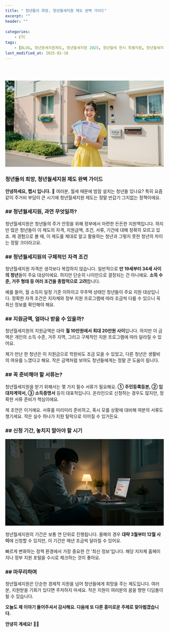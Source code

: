 ```yaml
---
title: " 청년들의 희망, 청년월세지원 제도 완벽 가이드"
excerpt: ""
header: ""

categories:
    - ETC
tags:
    - [BLOG, 청년원세지원제도, 청년월세지원 2025, 청년월세 한시 특별지원, 청년월세지원 조건, 청년월세지원 신청방법, 청년월세지원금, ]
last_modified_at: 2025-02-10
---
```

<br><br>

![0](/upload/2025-02-10-청년들의_희망,_청년월세지원_제도_완벽_가이드.md/0.png)



### 청년들의 희망, 청년월세지원 제도 완벽 가이드


**안녕하세요, 펩시 입니다.** 🤗 여러분, 월세 때문에 밤잠 설치는 청년들 있나요? 특히 요즘같이 주거비 부담이 큰 시기에 청년월세지원 제도는 정말 반갑기 그지없는 정책이에요.



### ## 청년월세지원, 과연 무엇일까?


청년월세지원은 청년들의 주거 안정을 위해 정부에서 마련한 든든한 지원책입니다. 하지만 많은 청년들이 이 제도의 자격, 지원금액, 조건, 서류, 기간에 대해 정확히 모르고 있죠. 제 경험으로 볼 때, 이 제도를 제대로 알고 활용하는 청년과 그렇지 못한 청년의 차이는 정말 크더라고요.



### ## 청년월세지원의 구체적인 자격 조건


청년월세지원 자격은 생각보다 복잡하지 않습니다. 일반적으로 **만 19세부터 34세 사이의 청년**들이 주요 대상이에요. 하지만 단순히 나이만으로 결정되는 건 아니에요. **소득 수준, 거주 형태 등 여러 조건을 종합적으로 고려**합니다.


예를 들어, 월 소득이 일정 기준 이하이고 무주택 상태인 청년들이 주요 지원 대상입니다. 정확한 자격 조건은 지자체와 정부 지원 프로그램에 따라 조금씩 다를 수 있으니 꼭 최신 정보를 확인해야 해요.



### ## 지원금액, 얼마나 받을 수 있을까?


청년월세지원의 지원금액은 대략 **월 10만원에서 최대 20만원 사이**입니다. 하지만 이 금액은 개인의 소득 수준, 거주 지역, 그리고 구체적인 지원 프로그램에 따라 달라질 수 있어요.


제가 만난 한 청년은 이 지원금으로 학원비도 조금 모을 수 있었고, 다른 청년은 생활비의 여유를 느꼈다고 해요. 작은 금액처럼 보여도 청년들에게는 정말 큰 도움이 됩니다.



### ## 꼭 준비해야 할 서류는?


청년월세지원을 받기 위해서는 몇 가지 필수 서류가 필요해요. **① 주민등록등본, ② 임대차계약서, ③ 소득증명서** 등이 대표적입니다. 온라인으로 신청하는 경우도 많지만, 정확한 서류 준비가 핵심이에요.


제 조언은 이거예요. 서류를 미리미리 준비하고, 혹시 모를 상황에 대비해 여분의 서류도 챙기세요. 작은 실수 하나가 지원 탈락으로 이어질 수 있거든요.



### ## 신청 기간, 놓치지 말아야 할 시기


![1](/upload/2025-02-10-청년들의_희망,_청년월세지원_제도_완벽_가이드.md/1.png)


청년월세지원의 기간은 보통 연 단위로 진행됩니다. 올해의 경우 **대략 3월부터 12월 사이**에 신청할 수 있지만, 이 기간은 매년 조금씩 달라질 수 있어요.


빠르게 변화하는 정책 환경에서 가장 중요한 건 '최신 정보'입니다. 해당 지자체 홈페이지나 정부 지원 포털을 수시로 체크하는 것이 좋아요.



### ## 마무리하며


청년월세지원은 단순한 경제적 지원을 넘어 청년들에게 희망을 주는 제도입니다. 여러분, 지원받을 기회가 있다면 주저하지 마세요. 작은 지원이 여러분의 꿈을 향한 디딤돌이 될 수 있습니다.


**오늘도 제 이야기 들어주셔서 감사해요. 다음에 또 다른 흥미로운 주제로 찾아뵙겠습니다.**


**안녕히 계세요!** 👋🏻

